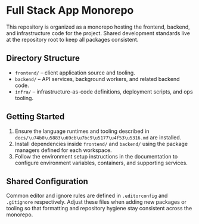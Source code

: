 # Full Stack App Monorepo

This repository is organized as a monorepo hosting the frontend, backend, and infrastructure code for the project. Shared development standards live at the repository root to keep all packages consistent.

## Directory Structure
- `frontend/` – client application source and tooling.
- `backend/` – API services, background workers, and related backend code.
- `infra/` – infrastructure-as-code definitions, deployment scripts, and ops tooling.

## Getting Started
1. Ensure the language runtimes and tooling described in `docs/\u74b0\u5883\u69cb\u7bc9\u5177\u4f53\u5316.md` are installed.
2. Install dependencies inside `frontend/` and `backend/` using the package managers defined for each workspace.
3. Follow the environment setup instructions in the documentation to configure environment variables, containers, and supporting services.

## Shared Configuration
Common editor and ignore rules are defined in `.editorconfig` and `.gitignore` respectively. Adjust these files when adding new packages or tooling so that formatting and repository hygiene stay consistent across the monorepo.
